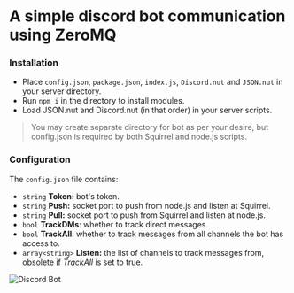 # A simple discord bot communication using ZeroMQ 

### Installation
- Place `config.json`, `package.json`, `index.js`, `Discord.nut` and `JSON.nut` in your server directory.
- Run `npm i` in the directory to install modules.
- Load JSON.nut and Discord.nut (in that order) in your server scripts.

> You may create separate directory for bot as per your desire, but config.json is required by both Squirrel and node.js scripts.

### Configuration
The `config.json` file contains:
- `string` **Token:** bot's token.
- `string` **Push:** socket port to push from node.js and listen at Squirrel.
- `string` **Pull:** socket port to push from Squirrel and listen at node.js.
- `bool` **TrackDMs**: whether to track direct messages.
- `bool` **TrackAll**: whether to track messages from all channels the bot has access to.
- `array<string>` **Listen:** the list of channels to track messages from, obsolete if *TrackAll* is set to true.

![Discord Bot](https://i.imgur.com/bQGPyDs.gif)
